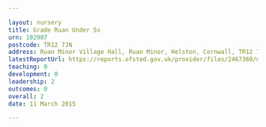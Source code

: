 ```yaml
---

layout: nursery
title: Grade Ruan Under 5s
urn: 102907
postcode: TR12 7JN
address: Ruan Minor Village Hall, Ruan Minor, Helston, Cornwall, TR12 7JN
latestReportUrl: https://reports.ofsted.gov.uk/provider/files/2467360/urn/102907.pdf
teaching: 0
development: 0
leadership: 2
outcomes: 0
overall: 2
date: 11 March 2015

---
```

